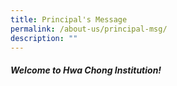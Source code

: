 ```yaml
---
title: Principal's Message
permalink: /about-us/principal-msg/
description: ""
---
```

##### Welcome to Hwa Chong Institution!


